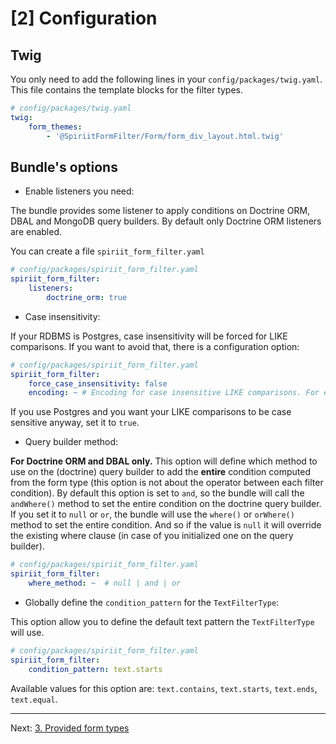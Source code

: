 [2] Configuration
=================

Twig
----

You only need to add the following lines in your `config/packages/twig.yaml`. This file contains the template blocks for the filter types.

```yaml
# config/packages/twig.yaml
twig:
    form_themes:
        - '@SpiriitFormFilter/Form/form_div_layout.html.twig'
```

Bundle's options
----------------

* Enable listeners you need:

The bundle provides some listener to apply conditions on Doctrine ORM, DBAL and MongoDB query builders.
By default only Doctrine ORM listeners are enabled.

You can create a file `spiriit_form_filter.yaml`

```yaml
# config/packages/spiriit_form_filter.yaml
spiriit_form_filter:
    listeners:
        doctrine_orm: true
```

* Case insensitivity:

If your RDBMS is Postgres, case insensitivity will be forced for LIKE comparisons.
If you want to avoid that, there is a configuration option:

```yaml
# config/packages/spiriit_form_filter.yaml
spiriit_form_filter:
    force_case_insensitivity: false
    encoding: ~ # Encoding for case insensitive LIKE comparisons. For example: UTF-8
```

If you use Postgres and you want your LIKE comparisons to be case sensitive
anyway, set it to `true`.

* Query builder method:

**For Doctrine ORM and DBAL only.**
This option will define which method to use on the (doctrine) query builder to add the **entire** condition computed from the form type (this option is not about the operator between each filter condition).
By default this option is set to `and`, so the bundle will call the `andWhere()` method to set the entire condition on the doctrine query builder.
If you set it to `null` or `or`, the bundle will use the `where()` or `orWhere()` method to set the entire condition.
And so if the value is `null` it will override the existing where clause (in case of you initialized one on the query builder).

```yaml
# config/packages/spiriit_form_filter.yaml
spiriit_form_filter:
    where_method: ~  # null | and | or
```

* Globally define the `condition_pattern` for the `TextFilterType`:

This option allow you to define the default text pattern the `TextFilterType` will use.

```yaml
# config/packages/spiriit_form_filter.yaml
spiriit_form_filter:
    condition_pattern: text.starts
```
Available values for this option are: `text.contains`, `text.starts`, `text.ends`, `text.equal`.

***

Next: [3. Provided form types](provided-types.md)
